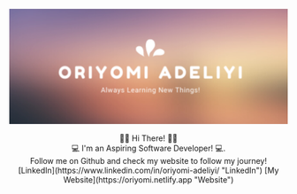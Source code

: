 ![Header](oriade2.jpg)
<div align="center">
  <div> 👋🏾 Hi There! 👋🏾  </div>
                                              <div font-size="20px">    💻 I'm an Aspiring Software Developer! 💻.  </div>
                                       <div> Follow me on Github and check my website to follow my journey! </div>
                        [LinkedIn](https://www.linkedin.com/in/oriyomi-adeliyi/ "LinkedIn")    [My Website](https://oriyomi.netlify.app "Website")
   </div>
<!--
**oadeliyi1/oadeliyi1** is a ✨ _special_ ✨ repository because its `README.md` (this file) appears on your GitHub profile.

Here are some ideas to get you started:

- 🔭 I’m currently working on ...
- 🌱 I’m currently learning ...
- 👯 I’m looking to collaborate on ...
- 🤔 I’m looking for help with ...
- 💬 Ask me about ...
- 📫 How to reach me: ...
- 😄 Pronouns: ...
- ⚡ Fun fact: ...
-->

